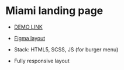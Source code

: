 # Miami landing page

  - [DEMO LINK](https://yazheviks.github.io/layout_miami/)
  - [Figma layout](https://www.figma.com/file/nHz8bflIwJaWP3P99vKTH5/miami_home_new?node-id=0%3A2)
  
  - Stack: HTML5, SCSS, JS (for burger menu)
  - Fully responsive layout
